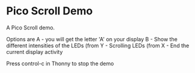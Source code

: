 # Pico Scroll Demo
A Pico Scroll demo.

Options are 
A - you will get the letter 'A' on your display
B - Show the different intensities of the LEDs (from 
Y - Scrolling LEDs (from 
X - End the current display activity

Press control-c in Thonny to stop the demo
